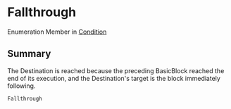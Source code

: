 # Fallthrough

Enumeration Member in [Condition](./)

## Summary

The Destination is reached because the preceding BasicBlock reached the end of its execution, and the Destination's target is the block immediately following.

```csharp
Fallthrough
```
